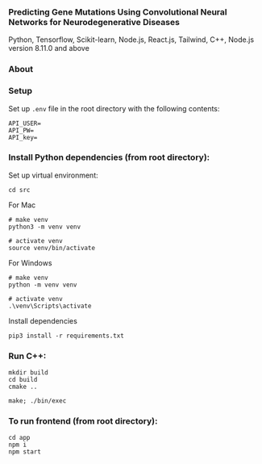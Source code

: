 ### Predicting Gene Mutations Using Convolutional Neural Networks for Neurodegenerative Diseases

Python, Tensorflow, Scikit-learn, Node.js, React.js, Tailwind, C++,
Node.js version 8.11.0 and above

### About


### Setup
Set up ```.env``` file in the root directory with the following contents:
```
API_USER=
API_PW=
API_key=
```

### Install Python dependencies (from root directory):

Set up virtual environment:
```
cd src
```

For Mac
```
# make venv
python3 -m venv venv

# activate venv
source venv/bin/activate
```

For Windows
```
# make venv
python -m venv venv

# activate venv
.\venv\Scripts\activate
```


Install dependencies
```
pip3 install -r requirements.txt
```

### Run C++:
```
mkdir build
cd build
cmake ..

make; ./bin/exec
```

### To run frontend (from root directory):
```
cd app
npm i
npm start
```
